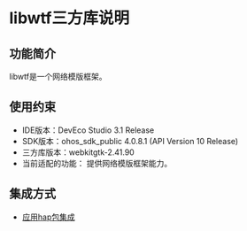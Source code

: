 # libwtf三方库说明
## 功能简介
libwtf是一个网络模版框架。
## 使用约束
- IDE版本：DevEco Studio 3.1 Release
- SDK版本：ohos_sdk_public 4.0.8.1 (API Version 10 Release) 
- 三方库版本：webkitgtk-2.41.90
- 当前适配的功能： 提供网络模版框架能力。

## 集成方式
+ [应用hap包集成](docs/hap_integrate.md)
